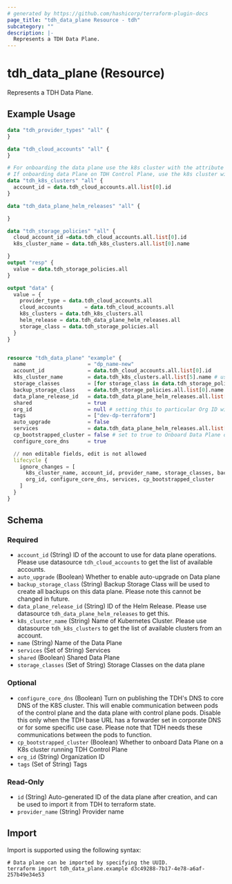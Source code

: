 ```yaml
---
# generated by https://github.com/hashicorp/terraform-plugin-docs
page_title: "tdh_data_plane Resource - tdh"
subcategory: ""
description: |-
  Represents a TDH Data Plane.
---
```


# tdh_data_plane (Resource)

Represents a TDH Data Plane.

## Example Usage

```terraform
data "tdh_provider_types" "all" {
}

data "tdh_cloud_accounts" "all" {
}

# For onboarding the data plane use the k8s cluster with the attribute "available" is set to true
# If onboarding data Plane on TDH Control Plane, use the k8s cluster with the attribute "cp_present" is set to true and "dp_present" is set to false
data "tdh_k8s_clusters" "all" {
  account_id = data.tdh_cloud_accounts.all.list[0].id
}

data "tdh_data_plane_helm_releases" "all" {

}

data "tdh_storage_policies" "all" {
  cloud_account_id =data.tdh_cloud_accounts.all.list[0].id
  k8s_cluster_name = data.tdh_k8s_clusters.all.list[0].name

}
output "resp" {
  value = data.tdh_storage_policies.all
}

output "data" {
  value = {
    provider_type = data.tdh_cloud_accounts.all
    cloud_accounts       = data.tdh_cloud_accounts.all
    k8s_clusters = data.tdh_k8s_clusters.all
    helm_release = data.tdh_data_plane_helm_releases.all
    storage_class = data.tdh_storage_policies.all
  }
}


resource "tdh_data_plane" "example" {
  name                    = "dp_name-new"
  account_id              = data.tdh_cloud_accounts.all.list[0].id       # this ID can be fetched from the datasource "tdh_cloud_accounts" . Provider type can be verifies using the 'provider_type' field
  k8s_cluster_name        = data.tdh_k8s_clusters.all.list[5].name # use datasource "tdh_k8s_clusters" to get the list of available K8s clusters.# For onboarding the data plane use the k8s cluster with the attribute "available" is set to tru. If onboarding Data Plane on TDH Control Plane, use the k8s cluster with the attribute "cp_present" is set to true and "dp_present" is set to false
  storage_classes         = [for storage_class in data.tdh_storage_policies.all.list : storage_class.name]
  backup_storage_class    = data.tdh_storage_policies.all.list[0].name  # name of the storage class to use for backups
  data_plane_release_id   = data.tdh_data_plane_helm_releases.all.list[0].id # use datasource "tdh_data_plane_helm_releases" to select one of the IDs
  shared                  = true
  org_id                  = null # setting this to particular Org ID will make it available to only that Org
  tags                    = ["dev-dp-terraform"]
  auto_upgrade            = false
  services                = data.tdh_data_plane_helm_releases.all.list[0].services # can be fetched from the response of "tdh_data_plane_helm_releases" services field
  cp_bootstrapped_cluster = false # set to true to Onboard Data Plane on TDH Control Plane
  configure_core_dns      = true

  // non editable fields, edit is not allowed
  lifecycle {
    ignore_changes = [
      k8s_cluster_name, account_id, provider_name, storage_classes, backup_storage_class, data_plane_release_id, shared,
      org_id, configure_core_dns, services, cp_bootstrapped_cluster
    ]
  }
}
```

<!-- schema generated by tfplugindocs -->
## Schema

### Required

- `account_id` (String) ID of the account to use for data plane operations. Please use datasource `tdh_cloud_accounts` to get the list of available accounts.
- `auto_upgrade` (Boolean) Whether to enable auto-upgrade on Data plane
- `backup_storage_class` (String) Backup Storage Class will be used to create all backups on this data plane. Please note this cannot be changed in future.
- `data_plane_release_id` (String) ID of the Helm Release. Please use datasource `tdh_data_plane_helm_releases` to get this.
- `k8s_cluster_name` (String) Name of Kubernetes Cluster. Please use datasource `tdh_k8s_clusters` to get the list of available clusters from an account.
- `name` (String) Name of the Data Plane
- `services` (Set of String) Services
- `shared` (Boolean) Shared Data Plane
- `storage_classes` (Set of String) Storage Classes on the data plane

### Optional

- `configure_core_dns` (Boolean) Turn on publishing the TDH's DNS to core DNS of the K8S cluster. This will enable communication between pods of the control plane and the data plane with control plane pods. Disable this only when the TDH base URL has a forwarder set in corporate DNS or for some specific use case.
Please note that TDH needs these communications between the pods to function.
- `cp_bootstrapped_cluster` (Boolean) Whether to onboard Data Plane on a K8s cluster running TDH Control Plane
- `org_id` (String) Organization ID
- `tags` (Set of String) Tags

### Read-Only

- `id` (String) Auto-generated ID of the data plane after creation, and can be used to import it from TDH to terraform state.
- `provider_name` (String) Provider name

## Import

Import is supported using the following syntax:

```shell
# Data plane can be imported by specifying the UUID.
terraform import tdh_data_plane.example d3c49288-7b17-4e78-a6af-257b49e34e53
```
